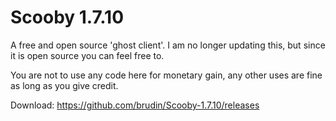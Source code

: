 # Scooby 1.7.10
A free and open source 'ghost client'.  I am no longer updating this, but since it is open source you can feel free to.

You are not to use any code here for monetary gain, any other uses are fine as long as you give credit.

Download: https://github.com/brudin/Scooby-1.7.10/releases
